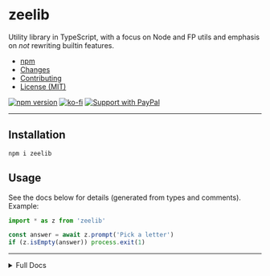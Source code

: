 # zeelib

Utility library in TypeScript, with a focus on Node and FP utils and emphasis on
_not_ rewriting builtin features.

* [npm](https://npmjs.com/package/zeelib)
* [Changes](./CHANGELOG.md)
* [Contributing](./.github/CONTRIBUTING.md)
* [License (MIT)](./LICENSE.md)

[![npm version](https://img.shields.io/npm/v/zeelib.svg)](https://npm.im/zeelib) [![ko-fi](https://img.shields.io/badge/donate-KoFi-yellow.svg)](https://ko-fi.com/U7U2110VB) [![Support with PayPal](https://img.shields.io/badge/paypal-donate-yellow.png)](https://paypal.me/zacanger)

----

## Installation

`npm i zeelib`

## Usage

See the docs below for details (generated from types and comments). Example:

```typescript
import * as z from 'zeelib'

const answer = await z.prompt('Pick a letter')
if (z.isEmpty(answer)) process.exit(1)
```

----

<details>
  <summary>Full Docs</summary>

